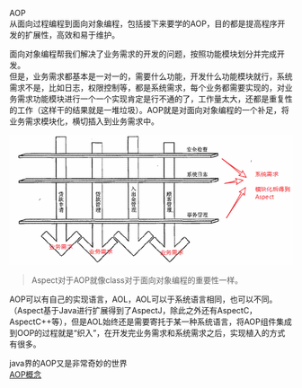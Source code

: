AOP  
从面向过程编程到面向对象编程，包括接下来要学的AOP，目的都是提高程序开发的扩展性，高效和易于维护。

面向对象编程帮我们解决了业务需求的开发的问题，按照功能模块划分并完成开发。  
但是，业务需求都基本是一对一的，需要什么功能，开发什么功能模块就行，系统需求不是，比如日志，权限控制等，都是系统需求，每个业务都需要实现的，对业务需求功能模块进行一个一个实现肯定是行不通的了，工作量太大，还都是重复性的工作（这样干的结果就是一堆垃圾）。AOP就是对面向对象编程的一个补足，将业务需求模块化，横切插入到业务需求中。    

![Aspect横切业务需求](./Image/003/Aspect横切业务需求.png)

>Aspect对于AOP就像class对于面向对象编程的重要性一样。   

AOP可以有自己的实现语言，AOL，AOL可以于系统语言相同，也可以不同。（Aspect基于Java进行扩展得到了AspectJ，除此之外还有AspectC，AspectC++等），但是AOL始终还是需要寄托于某一种系统语言，将AOP组件集成到OOP的过程就是“织入”，在开发完业务需求和系统需求之后，实现植入的方式有很多。  

java界的AOP又是非常奇妙的世界  
[AOP概念](./003001AOP概念.md)  

















































